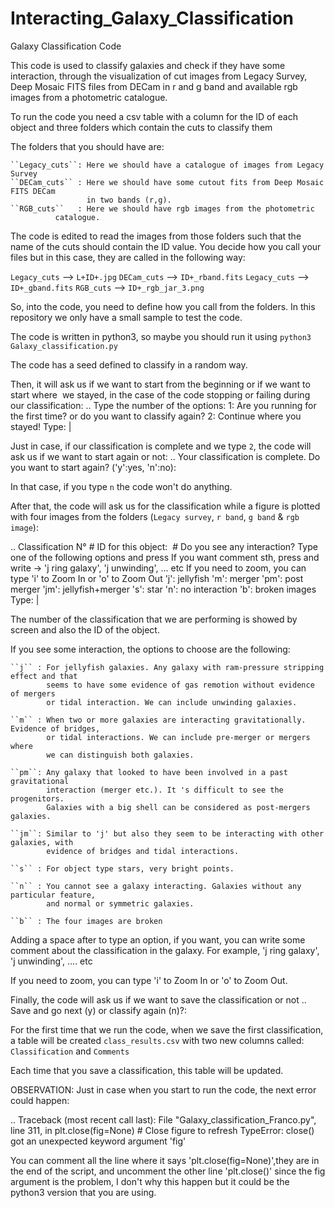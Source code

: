 

# Interacting_Galaxy_Classification



Galaxy Classification Code
		
This code is used to classify galaxies and check if they have some interaction,
through the visualization of cut images from Legacy Survey, Deep Mosaic FITS files
from DECam in r and g band and available rgb images from a photometric catalogue.

To run the code you need a csv table with a column for the ID of each object and three folders 
which contain the cuts to classify them

The folders that you should have are:
	
	``Legacy_cuts``: Here we should have a catalogue of images from Legacy Survey
	``DECam_cuts`` : Here we should have some cutout fits from Deep Mosaic FITS DECam 
	                 in two bands (r,g). 
	``RGB_cuts``   : Here we should have rgb images from the photometric
			  catalogue.
			
The code is edited to read the images from those folders such that the name of the cuts 
should contain the ID value. You decide how you call your files but in this case, they are 
called in the following way:

``Legacy_cuts`` --> ``L+ID+.jpg``
``DECam_cuts`` --> ``ID+_rband.fits``
``Legacy_cuts`` --> ``ID+_gband.fits``
``RGB_cuts`` --> ``ID+_rgb_jar_3.png`` 

So, into the code, you need to define how you call from the folders.
In this repository we only have a small sample to test the code.
	
The code is written in python3, so maybe you should run it using ``python3 Galaxy_classification.py``

The code has a seed defined to classify in a random way.

Then, it will ask us if we want to start from the beginning or if we want to start where
 we stayed, in the case of the code stopping or failing during our classification:
..
	Type the number of the options:
	1: Are you running for the first time? or do you want to classify again?
	2: Continue where you stayed!
	Type: |

Just in case, if our classification is complete and we type ``2``, the
code will ask us if we want to start again or not:
..
	Your classification is complete. Do you want to start again? ('y':yes, 'n':no):

In that case, if you type ``n`` the code won't do anything. 

After that, the code will ask us for the classification while a figure is plotted with
four images from the folders (``Legacy survey``, ``r band``, ``g band`` & ``rgb image``):

..
	Classification N° #
	ID for this object:  #
	Do you see any interaction? Type one of the following options and press <ENTER>
	If you want comment sth, press <space> and write -> 'j ring galaxy', 'j unwinding', ... etc
	If you need to zoom, you can type 'i' to Zoom In or 'o' to Zoom Out 
	'j': jellyfish
	'm': merger
	'pm': post merger
	'jm': jellyfish+merger
	's': star
	'n': no interaction 
	'b': broken images
	Type: |
	
The number of the classification that we are performing is showed by screen and
also the ID of the object.

If you see some interaction, the options to choose are the following:
	
	``j`` : For jellyfish galaxies. Any galaxy with ram-pressure stripping effect and that
	        seems to have some evidence of gas remotion without evidence of mergers 
	        or tidal interaction. We can include unwinding galaxies.
	
	``m`` : When two or more galaxies are interacting gravitationally. Evidence of bridges, 
	        or tidal interactions. We can include pre-merger or mergers where 
	        we can distinguish both galaxies. 
	
	``pm``: Any galaxy that looked to have been involved in a past gravitational
	        interaction (merger etc.). It 's difficult to see the progenitors.
	        Galaxies with a big shell can be considered as post-mergers galaxies.
	      
	``jm``: Similar to 'j' but also they seem to be interacting with other galaxies, with 
	        evidence of bridges and tidal interactions.	        
	
	``s`` : For object type stars, very bright points.
	
	``n`` : You cannot see a galaxy interacting. Galaxies without any particular feature,
	        and normal or symmetric galaxies.
	        
	``b`` : The four images are broken


Adding a space after to type an option, if you want, you can write some comment 
about the classification in the galaxy.
For example, 'j ring galaxy', 'j unwinding', .... etc

If you need to zoom, you can type 'i' to Zoom In or 'o' to Zoom Out.

Finally, the code will ask us if we want to save the classification or not
..
	Save and go next (y) or classify again (n)?: 
	
For the first time that we run the code, when we save the first classification,
a table will be created ``class_results.csv`` with two new columns called:
``Classification`` and ``Comments ``

Each time that you save a classification, this table will be updated.

OBSERVATION:
Just in case when you start to run the code, the next error could happen:

..
 Traceback (most recent call last):
   File "Galaxy_classification_Franco.py", line 311, in <module>
     plt.close(fig=None) # Close figure to refresh
 TypeError: close() got an unexpected keyword argument 'fig'

You can comment all the line where it says 'plt.close(fig=None)',they are in the end 
of the script, and uncomment the other line 'plt.close()' since the fig argument 
is the problem, I don't why this happen but it could be the python3 version 
that you are using.


